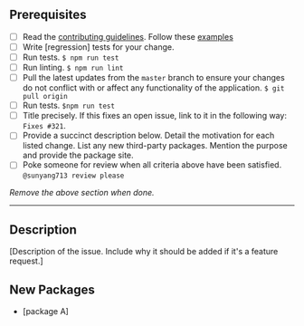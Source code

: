 ## Prerequisites

- [ ] Read the [contributing guidelines](CONTRIBUTING.md). Follow these [examples](CONTRIBUTING.md#examples)
- [ ] Write [regression] tests for your change.
- [ ] Run tests. `$ npm run test`
- [ ] Run linting. `$ npm run lint`
- [ ] Pull the latest updates from the `master` branch to ensure your changes do not conflict with or affect any functionality of the application. `$ git pull origin`
- [ ] Run tests. `$npm run test`
- [ ] Title precisely. If this fixes an open issue, link to it in the following way: `Fixes #321`.
- [ ] Provide a succinct description below. Detail the motivation for each listed change. List any new third-party packages. Mention the purpose and provide the package site.
- [ ] Poke someone for review when all criteria above have been satisfied. `@sunyang713 review please`

*Remove the above section when done.*

---

## Description

[Description of the issue. Include why it should be added if it's a feature request.]

## New Packages
- [package A]

